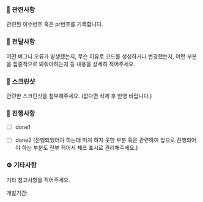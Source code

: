 ### 🚩 관련사항
관련된 이슈번호 혹은 pr번호를 기록합니다.


### 📢 전달사항
어떤 버그나 오류가 발생했는지,
무슨 이유로 코드를 생성하거나 변경했는지,
어떤 부분을 집중적으로 봐줘야하는지 등
내용을 상세히 적어주세요.


### 📸 스크린샷
관련한 스크린샷을 첨부해주세요. (없다면 삭제 후 반영 바랍니다.)


### 📃 진행사항
- [ ] done1
- [ ] done2 (진행되었어야 하는데 미처 하지 못한 부분 혹은 관련하여 앞으로 진행되어야 하는 부분도 전부 적어서 체크 표시로 관리해주세요.)


### ⚙️ 기타사항
기타 참고사항을 적어주세요.

개발기간: 